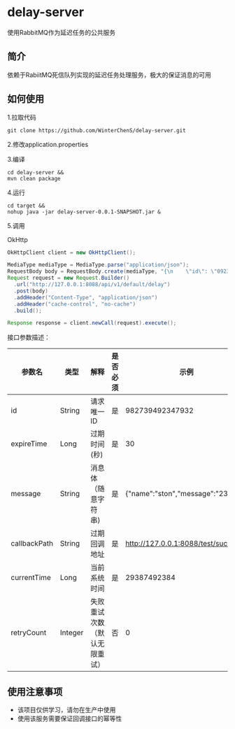 # delay-server
使用RabbitMQ作为延迟任务的公共服务

## 简介

依赖于RabiitMQ死信队列实现的延迟任务处理服务，极大的保证消息的可用

## 如何使用
1.拉取代码
```
git clone https://github.com/WinterChenS/delay-server.git
```

2.修改application.properties

3.编译
```
cd delay-server &&
mvn clean package
```

4.运行
```
cd target &&
nohup java -jar delay-server-0.0.1-SNAPSHOT.jar &
```

5.调用

OkHttp
```java
OkHttpClient client = new OkHttpClient();

MediaType mediaType = MediaType.parse("application/json");
RequestBody body = RequestBody.create(mediaType, "{\n    \"id\": \"0923840293429384023\",\n    \"expireTime\": 3,\n    \"message\": \"hello\",\n    \"callbackPath\": \"http://127.0.0.1:8088/test/success\",\n    \"currentTime\": 29387492384,\n    \"retryCount\": 3\n}");
Request request = new Request.Builder()
  .url("http://127.0.0.1:8088/api/v1/default/delay")
  .post(body)
  .addHeader("Content-Type", "application/json")
  .addHeader("cache-control", "no-cache")
  .build();

Response response = client.newCall(request).execute();
```
接口参数描述：

参数名 | 类型| 解释 | 是否必须 | 示例
---|---|---|---|---
id | String | 请求唯一ID | 是 | 982739492347932
expireTime | Long | 过期时间(秒) | 是 | 30
message | String | 消息体（随意字符串) | 是 | {"name":"ston","message":"23424"}
callbackPath | String | 过期回调地址 | 是 | http://127.0.0.1:8088/test/success
currentTime | Long | 当前系统时间 | 是 | 29387492384
retryCount | Integer | 失败重试次数（默认无限重试）| 否 | 0

## 使用注意事项

- 该项目仅供学习，请勿在生产中使用
- 使用该服务需要保证回调接口的幂等性


